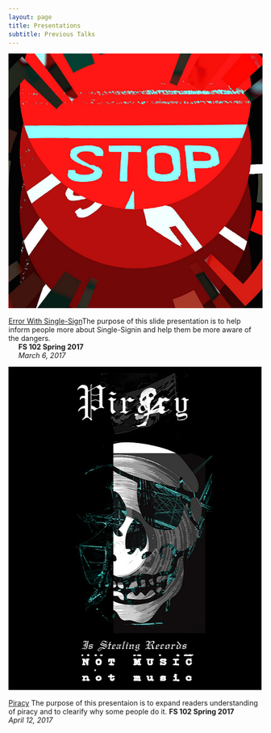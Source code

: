 ```yaml
---
layout: page
title: Presentations
subtitle: Previous Talks
---
```

<a herf="http://rawgit.com/Murph45/fs102Spring2017-Error-with-single-sign-in-Murph45-/master/seke2015_panel_forpdf0.html#/"><img src="/img/20761160344_f3e6fb5223_c.jpg" alt=""></a>    

[Error With Single-Sign](https://rawgit.com/Murph45/fs102Spring2017-Error-with-single-sign-in-Murph45-/master/seke2015_panel_forpdf0.html)The purpose of this slide presentation is to help inform people more about  Single-Signin  and help them be more aware of the dangers.  
&nbsp;&nbsp;&nbsp;&nbsp;&nbsp;**FS 102 Spring 2017**        
&nbsp;&nbsp;&nbsp;&nbsp;&nbsp;*March 6, 2017*

<a herf="https://cdn.rawgit.com/Murph45/fs102Spring2017-presentation2-Murph45/3ee48c6f/seke2015_panel.html#/"><img src="/img/4363849885_75fd743f16_z.jpg" alt=""></a>



[Piracy](https://cdn.rawgit.com/Murph45/fs102Spring2017-presentation2-Murph45/3ee48c6f/seke2015_panel.html) The purpose of this presentaion is to expand readers understanding of piracy and to clearify why some people do it.
**FS 102 Spring 2017**        
*April 12, 2017*
